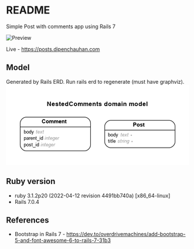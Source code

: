 # README

Simple Post with comments app using Rails 7

![Preview](preview.png)

Live - https://posts.dipenchauhan.com

## Model

Generated by Rails ERD. Run rails erd to regenerate (must have graphviz).
![ERD Diagram](erd.png)

## Ruby version

- ruby 3.1.2p20 (2022-04-12 revision 4491bb740a) [x86_64-linux]
- Rails 7.0.4

## References

- Bootstrap in Rails 7 - https://dev.to/overdrivemachines/add-bootstrap-5-and-font-awesome-6-to-rails-7-31b3
